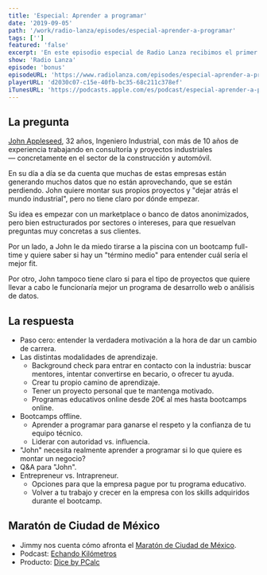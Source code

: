 ```yaml
---
title: 'Especial: Aprender a programar'
date: '2019-09-05'
path: '/work/radio-lanza/episodes/especial-aprender-a-programar'
tags: ['']
featured: 'false'
excerpt: 'En este episodio especial de Radio Lanza recibimos el primer email de nuestra audiencia. "John" nos pide consejo profesional para afrontar un cambio de carrera y moverse del sector industrial hacia lanzar sus propios proyectos en el mundo digital. "John" nos pregunta qué tipo de bootcamp cursar, si desarrollo web o data science. Nosotros nos cuestionamos si realmente un bootcamp es lo que necesita.'
show: 'Radio Lanza'
episode: 'bonus'
episodeURL: 'https://www.radiolanza.com/episodes/especial-aprender-a-programar'
playerURL: 'd2030c07-c15e-40fb-bc35-68c211c378ef'
iTunesURL: 'https://podcasts.apple.com/es/podcast/especial-aprender-a-programar/id1468000755?i=1000448625775'
---
```


## La pregunta

[John Appleseed](https://en.wikipedia.org/wiki/Johnny_Appleseed), 32 años, Ingeniero Industrial, con más de 10 años de experiencia trabajando en consultoría y proyectos industriales — concretamente en el sector de la construcción y automóvil.

En su día a día se da cuenta que muchas de estas empresas están generando muchos datos que no están aprovechando, que se están perdiendo. John quiere montar sus propios proyectos y "dejar atrás el mundo industrial", pero no tiene claro por dónde empezar.

Su idea es empezar con un marketplace o banco de datos anonimizados, pero bien estructurados por sectores o intereses, para que resuelvan preguntas muy concretas a sus clientes.

Por un lado, a John le da miedo tirarse a la piscina con un bootcamp full-time y quiere saber si hay un "término medio" para entender cuál sería el mejor fit.

Por otro, John tampoco tiene claro si para el tipo de proyectos que quiere llevar a cabo le funcionaría mejor un programa de desarrollo web o análisis de datos.

## La respuesta

- Paso cero: entender la verdadera motivación a la hora de dar un cambio de carrera.
- Las distintas modalidades de aprendizaje.
  - Background check para entrar en contacto con la industria: buscar mentores, intentar convertirse en becario, o ofrecer tu ayuda.
  - Crear tu propio camino de aprendizaje.
  - Tener un proyecto personal que te mantenga motivado.
  - Programas educativos online desde 20€ al mes hasta bootcamps online.
- Bootcamps offline.
  - Aprender a programar para ganarse el respeto y la confianza de tu equipo técnico.
  - Liderar con autoridad vs. influencia.
- "John" necesita realmente aprender a programar si lo que quiere es montar un negocio?
- Q&A para "John".
- Entrepreneur vs. Intrapreneur.
  - Opciones para que la empresa pague por tu programa educativo.
  - Volver a tu trabajo y crecer en la empresa con los skills adquiridos durante el bootcamp.

## Maratón de Ciudad de México

- Jimmy nos cuenta cómo afronta el [Maratón de Ciudad de México](https://www.instagram.com/p/B1gqk18BBo3/).
- Podcast: [Echando Kilómetros](https://podcasts.apple.com/us/podcast/echando-kilómetros-conversaciones-sobre-running-natación/id1086788711)
- Producto: [Dice by PCalc](https://www.pcalc.com/dice/index.html)
